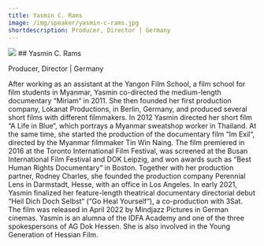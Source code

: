 ```yaml
---
title: Yasmin C. Rams
image: /img/speaker/yasmin-c-rams.jpg
shortdescription: Producer, Director | Germany
---
```


<img src="/img/speaker/yasmin-c-rams.jpg">
## Yasmin C. Rams

Producer, Director | Germany

After working as an assistant at the Yangon Film School, a film school for film students in Myanmar, Yasmin co-directed the medium-length documentary “Miriam“ in 2011. She then founded her first production company, Lokanat Productions, in Berlin, Germany, and produced several short films with different filmmakers. In 2012 Yasmin directed her short film “A Life in Blue“, which portrays a Myanmar sweatshop worker in Thailand. At the same time, she started the production of the documentary film “Im Exil“, directed by the Myanmar filmmaker Tin Win Naing. The film premiered in 2016 at the Toronto International Film Festival, was screened at the Busan International Film Festival and DOK Leipzig, and won awards such as “Best Human Rights Documentary“ in Boston. Together with her production partner, Rodney Charles, she founded the production company Perennial Lens in Darmstadt, Hesse, with an office in Los Angeles. In early 2021, Yasmin finalized her feature-length theatrical documentary directorial debut “Heil Dich Doch Selbst“ (“Go Heal Yourself“), a co-production with 3Sat. The film was released in April 2022 by Mindjazz Pictures in German cinemas. Yasmin is an alumna of the IDFA Academy and one of the three spokespersons of AG Dok Hessen. She is also involved in the Young Generation of Hessian Film.
